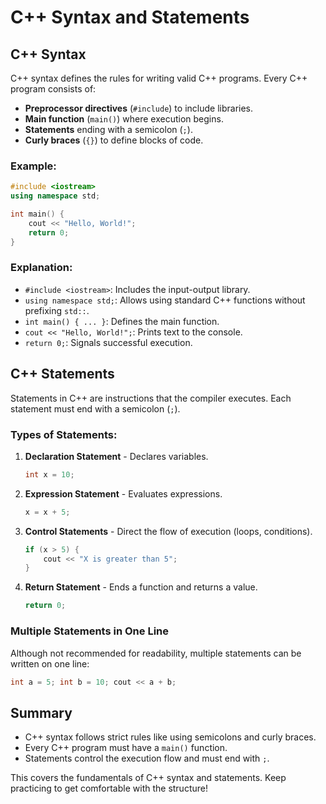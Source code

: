 # C++ Syntax and Statements

## C++ Syntax

C++ syntax defines the rules for writing valid C++ programs. Every C++ program consists of:

- **Preprocessor directives** (`#include`) to include libraries.
- **Main function** (`main()`) where execution begins.
- **Statements** ending with a semicolon (`;`).
- **Curly braces** (`{}`) to define blocks of code.

### Example:

```cpp
#include <iostream>
using namespace std;

int main() {
    cout << "Hello, World!";
    return 0;
}
```

### Explanation:

- `#include <iostream>`: Includes the input-output library.
- `using namespace std;`: Allows using standard C++ functions without prefixing `std::`.
- `int main() { ... }`: Defines the main function.
- `cout << "Hello, World!";`: Prints text to the console.
- `return 0;`: Signals successful execution.

## C++ Statements

Statements in C++ are instructions that the compiler executes. Each statement must end with a semicolon (`;`).

### Types of Statements:

1. **Declaration Statement** - Declares variables.
   ```cpp
   int x = 10;
   ```
2. **Expression Statement** - Evaluates expressions.
   ```cpp
   x = x + 5;
   ```
3. **Control Statements** - Direct the flow of execution (loops, conditions).
   ```cpp
   if (x > 5) {
       cout << "X is greater than 5";
   }
   ```
4. **Return Statement** - Ends a function and returns a value.
   ```cpp
   return 0;
   ```

### Multiple Statements in One Line

Although not recommended for readability, multiple statements can be written on one line:

```cpp
int a = 5; int b = 10; cout << a + b;
```

## Summary

- C++ syntax follows strict rules like using semicolons and curly braces.
- Every C++ program must have a `main()` function.
- Statements control the execution flow and must end with `;`.

This covers the fundamentals of C++ syntax and statements. Keep practicing to get comfortable with the structure!
